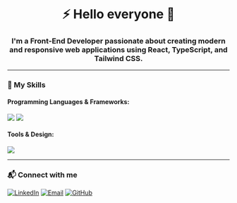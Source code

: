 <h1 align="center">⚡ Hello everyone 👋</h1>
<h3 align="center">I'm a Front-End Developer passionate about creating modern and responsive web applications using React, TypeScript, and Tailwind CSS.</h3>

---

### 🧠 My Skills

#### Programming Languages & Frameworks:
<p>
  <img src="https://skillicons.dev/icons?i=html,css,js,ts" />
  <img src="https://skillicons.dev/icons?i=react,tailwind,sass" />
</p>

#### Tools & Design:
<p>
  <img src="https://skillicons.dev/icons?i=figma,git,vscode" />
</p>

---

### 📬 Connect with me

[![LinkedIn](https://img.shields.io/badge/LinkedIn-blue?style=for-the-badge&logo=linkedin&logoColor=white)](https://www.linkedin.com/in/renan-vargas-menezes-960548209/)
[![Email](https://img.shields.io/badge/Hotmail-0072C6?style=for-the-badge&logo=microsoftoutlook&logoColor=white)](mailto:renanvargasm@hotmail.com)
[![GitHub](https://img.shields.io/badge/GitHub-333?style=for-the-badge&logo=github&logoColor=white)](https://github.com/Renan-Vargas)
